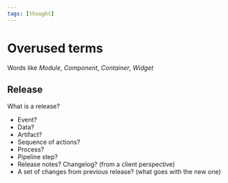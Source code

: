 ```yaml
---
tags: [thought]
---
```


# Overused terms

Words like _Module_, _Component_, _Container_, _Widget_

## Release

What is a release?

- Event?
- Data?
- Artifact?
- Sequence of actions?
- Process?
- Pipeline step?
- Release notes? Changelog? (from a client perspective)
- A set of changes from previous release? (what goes with the new one)
